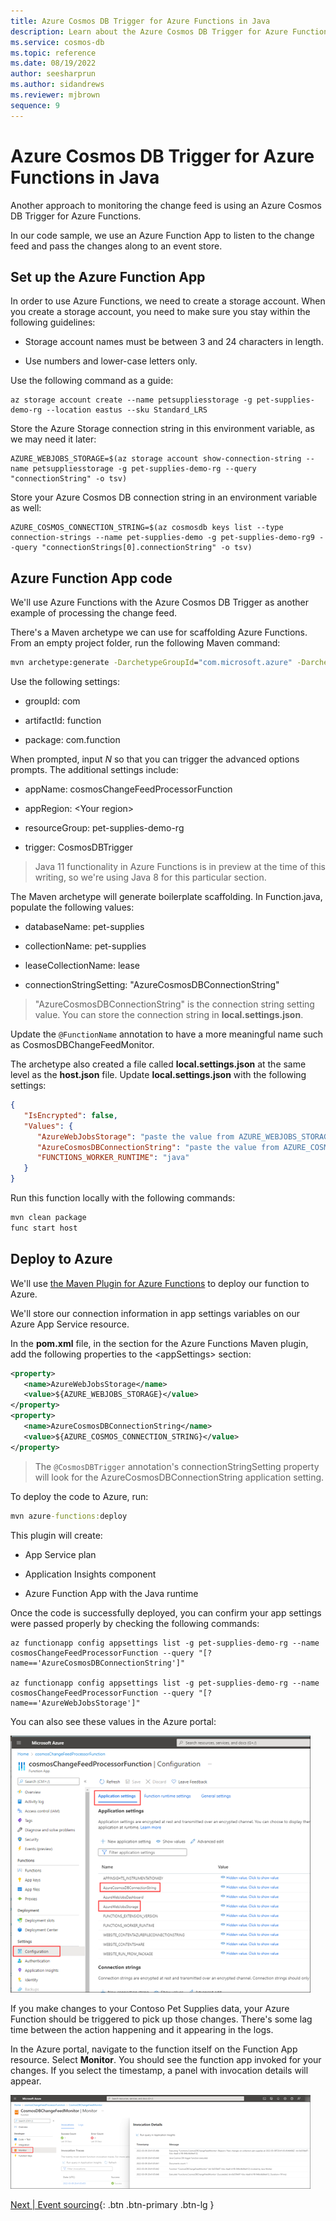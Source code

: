 ```yaml
---
title: Azure Cosmos DB Trigger for Azure Functions in Java
description: Learn about the Azure Cosmos DB Trigger for Azure Functions in Java.
ms.service: cosmos-db
ms.topic: reference
ms.date: 08/19/2022
author: seesharprun
ms.author: sidandrews
ms.reviewer: mjbrown
sequence: 9
---
```


# Azure Cosmos DB Trigger for Azure Functions in Java

Another approach to monitoring the change feed is using an Azure Cosmos DB Trigger for Azure Functions.

In our code sample, we use an Azure Function App to listen to the change feed and pass the changes along to an event store.

## Set up the Azure Function App

In order to use Azure Functions, we need to create a storage account. When you create a storage account, you need to make sure you stay within the following guidelines:

- Storage account names must be between 3 and 24 characters in length.

- Use numbers and lower-case letters only.

Use the following command as a guide:

```azurecli
az storage account create --name petsuppliesstorage -g pet-supplies-demo-rg --location eastus --sku Standard_LRS
```

Store the Azure Storage connection string in this environment variable, as we may need it later:

```azurecli
AZURE_WEBJOBS_STORAGE=$(az storage account show-connection-string --name petsuppliesstorage -g pet-supplies-demo-rg --query "connectionString" -o tsv)
```

Store your Azure Cosmos DB connection string in an environment variable as well:

```azurecli
AZURE_COSMOS_CONNECTION_STRING=$(az cosmosdb keys list --type connection-strings --name pet-supplies-demo -g pet-supplies-demo-rg9 --query "connectionStrings[0].connectionString" -o tsv)
```

## Azure Function App code

We'll use Azure Functions with the Azure Cosmos DB Trigger as another example of processing the change feed.

There's a Maven archetype we can use for scaffolding Azure Functions. From an empty project folder, run the following Maven command:

```cmd
mvn archetype:generate -DarchetypeGroupId="com.microsoft.azure" -DarchetypeArtifactId="azure-functions-archetype" -DadvancedOptions
```

Use the following settings:

- groupId: com

- artifactId: function

- package: com.function

When prompted, input *N* so that you can trigger the advanced options prompts. The additional settings include:

- appName: cosmosChangeFeedProcessorFunction

- appRegion: \<Your region>

- resourceGroup: pet-supplies-demo-rg

- trigger: CosmosDBTrigger

> Java 11 functionality in Azure Functions is in preview at the time of this writing, so we're using Java 8 for this particular section.

The Maven archetype will generate boilerplate scaffolding. In Function.java, populate the following values:

- databaseName: pet-supplies

- collectionName: pet-supplies

- leaseCollectionName: lease

- connectionStringSetting: "AzureCosmosDBConnectionString"

> "AzureCosmosDBConnectionString" is the connection string setting value. You can store the connection string in **local.settings.json**.

Update the `@FunctionName` annotation to have a more meaningful name such as CosmosDBChangeFeedMonitor.

The archetype also created a file called **local.settings.json** at the same level as the **host.json** file. Update **local.settings.json** with the following settings:

```json
{
   "IsEncrypted": false,
   "Values": {
      "AzureWebJobsStorage": "paste the value from AZURE_WEBJOBS_STORAGE",
      "AzureCosmosDBConnectionString": "paste the value from AZURE_COSMOS_CONNECTION_STRING",
      "FUNCTIONS_WORKER_RUNTIME": "java"
   }
}
```

Run this function locally with the following commands:

```cmd
mvn clean package
func start host
```

## Deploy to Azure

We'll use [the Maven Plugin for Azure Functions](https://github.com/microsoft/azure-maven-plugins/wiki/Azure-Functions) to deploy our function to Azure.

We'll store our connection information in app settings variables on our Azure App Service resource.

In the **pom.xml** file, in the section for the Azure Functions Maven plugin, add the following properties to the \<appSettings> section:

```xml
<property>
   <name>AzureWebJobsStorage</name>
   <value>${AZURE_WEBJOBS_STORAGE}</value>
</property>
<property>
   <name>AzureCosmosDBConnectionString</name>
   <value>${AZURE_COSMOS_CONNECTION_STRING}</value>
</property>
```

> The `@CosmosDBTrigger` annotation's connectionStringSetting property will look for the AzureCosmosDBConnectionString application setting.

To deploy the code to Azure, run:

```cmd
mvn azure-functions:deploy
```

This plugin will create:

- App Service plan

- Application Insights component

- Azure Function App with the Java runtime

Once the code is successfully deployed, you can confirm your app settings were passed properly by checking the following commands:

```azurecli
az functionapp config appsettings list -g pet-supplies-demo-rg --name cosmosChangeFeedProcessorFunction --query "[? name=='AzureCosmosDBConnectionString']"

az functionapp config appsettings list -g pet-supplies-demo-rg --name cosmosChangeFeedProcessorFunction --query "[? name=='AzureWebJobsStorage']"
```

You can also see these values in the Azure portal:

![Screenshot showing the Configuration page of the Azure Function App.](media/change-feed-with-cosmos-db-trigger-function/function-app-configuration.png)

If you make changes to your Contoso Pet Supplies data, your Azure Function should be triggered to pick up those changes. There's some lag time between the action happening and it appearing in the logs.

In the Azure portal, navigate to the function itself on the Function App resource. Select **Monitor**. You should see the function app invoked for your changes. If you select the timestamp, a panel with invocation details will appear.

![Screenshot showing the Monitor page of the Azure Function App.](media/change-feed-with-cosmos-db-trigger-function/function-app-monitor.png)

[Next &#124; Event sourcing](event-sourcing.md){: .btn .btn-primary .btn-lg }
